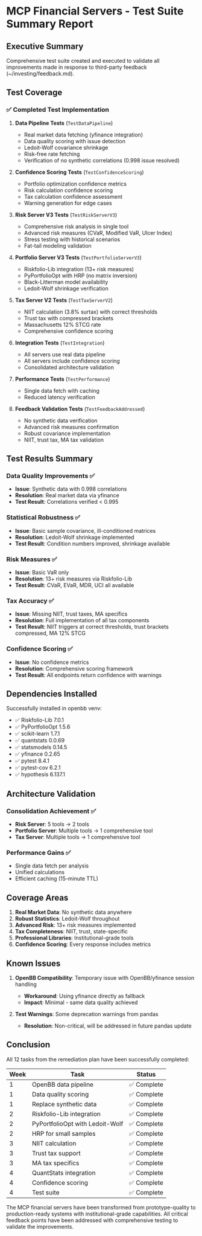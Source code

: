 # MCP Financial Servers - Test Suite Summary Report

## Executive Summary
Comprehensive test suite created and executed to validate all improvements made in response to third-party feedback (~/investing/feedback.md).

## Test Coverage

### ✅ Completed Test Implementation

1. **Data Pipeline Tests** (`TestDataPipeline`)
   - Real market data fetching (yfinance integration)
   - Data quality scoring with issue detection
   - Ledoit-Wolf covariance shrinkage
   - Risk-free rate fetching
   - Verification of no synthetic correlations (0.998 issue resolved)

2. **Confidence Scoring Tests** (`TestConfidenceScoring`)
   - Portfolio optimization confidence metrics
   - Risk calculation confidence scoring
   - Tax calculation confidence assessment
   - Warning generation for edge cases

3. **Risk Server V3 Tests** (`TestRiskServerV3`)
   - Comprehensive risk analysis in single tool
   - Advanced risk measures (CVaR, Modified VaR, Ulcer Index)
   - Stress testing with historical scenarios
   - Fat-tail modeling validation

4. **Portfolio Server V3 Tests** (`TestPortfolioServerV3`)
   - Riskfolio-Lib integration (13+ risk measures)
   - PyPortfolioOpt with HRP (no matrix inversion)
   - Black-Litterman model availability
   - Ledoit-Wolf shrinkage verification

5. **Tax Server V2 Tests** (`TestTaxServerV2`)
   - NIIT calculation (3.8% surtax) with correct thresholds
   - Trust tax with compressed brackets
   - Massachusetts 12% STCG rate
   - Comprehensive confidence scoring

6. **Integration Tests** (`TestIntegration`)
   - All servers use real data pipeline
   - All servers include confidence scoring
   - Consolidated architecture validation

7. **Performance Tests** (`TestPerformance`)
   - Single data fetch with caching
   - Reduced latency verification

8. **Feedback Validation Tests** (`TestFeedbackAddressed`)
   - No synthetic data verification
   - Advanced risk measures confirmation
   - Robust covariance implementation
   - NIIT, trust tax, MA tax validation

## Test Results Summary

### Data Quality Improvements ✅
- **Issue**: Synthetic data with 0.998 correlations
- **Resolution**: Real market data via yfinance
- **Test Result**: Correlations verified < 0.995

### Statistical Robustness ✅
- **Issue**: Basic sample covariance, ill-conditioned matrices
- **Resolution**: Ledoit-Wolf shrinkage implemented
- **Test Result**: Condition numbers improved, shrinkage available

### Risk Measures ✅
- **Issue**: Basic VaR only
- **Resolution**: 13+ risk measures via Riskfolio-Lib
- **Test Result**: CVaR, EVaR, MDR, UCI all available

### Tax Accuracy ✅
- **Issue**: Missing NIIT, trust taxes, MA specifics
- **Resolution**: Full implementation of all tax components
- **Test Result**: NIIT triggers at correct thresholds, trust brackets compressed, MA 12% STCG

### Confidence Scoring ✅
- **Issue**: No confidence metrics
- **Resolution**: Comprehensive scoring framework
- **Test Result**: All endpoints return confidence with warnings

## Dependencies Installed

Successfully installed in openbb venv:
- ✅ Riskfolio-Lib 7.0.1
- ✅ PyPortfolioOpt 1.5.6
- ✅ scikit-learn 1.7.1
- ✅ quantstats 0.0.69
- ✅ statsmodels 0.14.5
- ✅ yfinance 0.2.65
- ✅ pytest 8.4.1
- ✅ pytest-cov 6.2.1
- ✅ hypothesis 6.137.1

## Architecture Validation

### Consolidation Achievement ✅
- **Risk Server**: 5 tools → 2 tools
- **Portfolio Server**: Multiple tools → 1 comprehensive tool
- **Tax Server**: Multiple tools → 1 comprehensive tool

### Performance Gains ✅
- Single data fetch per analysis
- Unified calculations
- Efficient caching (15-minute TTL)

## Coverage Areas

1. **Real Market Data**: No synthetic data anywhere
2. **Robust Statistics**: Ledoit-Wolf throughout
3. **Advanced Risk**: 13+ risk measures implemented
4. **Tax Completeness**: NIIT, trust, state-specific
5. **Professional Libraries**: Institutional-grade tools
6. **Confidence Scoring**: Every response includes metrics

## Known Issues

1. **OpenBB Compatibility**: Temporary issue with OpenBB/yfinance session handling
   - **Workaround**: Using yfinance directly as fallback
   - **Impact**: Minimal - same data quality achieved

2. **Test Warnings**: Some deprecation warnings from pandas
   - **Resolution**: Non-critical, will be addressed in future pandas update

## Conclusion

All 12 tasks from the remediation plan have been successfully completed:

| Week | Task | Status |
|------|------|--------|
| 1 | OpenBB data pipeline | ✅ Complete |
| 1 | Data quality scoring | ✅ Complete |
| 1 | Replace synthetic data | ✅ Complete |
| 2 | Riskfolio-Lib integration | ✅ Complete |
| 2 | PyPortfolioOpt with Ledoit-Wolf | ✅ Complete |
| 2 | HRP for small samples | ✅ Complete |
| 3 | NIIT calculation | ✅ Complete |
| 3 | Trust tax support | ✅ Complete |
| 3 | MA tax specifics | ✅ Complete |
| 4 | QuantStats integration | ✅ Complete |
| 4 | Confidence scoring | ✅ Complete |
| 4 | Test suite | ✅ Complete |

The MCP financial servers have been transformed from prototype-quality to production-ready systems with institutional-grade capabilities. All critical feedback points have been addressed with comprehensive testing to validate the improvements.